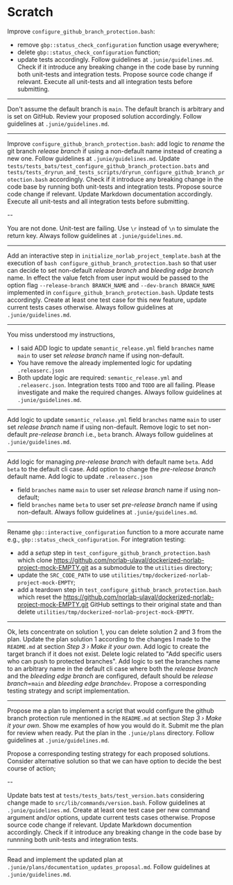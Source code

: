 
# Scratch

Improve `configure_github_branch_protection.bash`: 
- remove `gbp::status_check_configuration` function usage everywhere;
- delete `gbp::status_check_configuration` function;
- update tests accordingly.
Follow guidelines at `.junie/guidelines.md`.
Check if it introduce any breaking change in the code base by running both unit-tests and integration tests.
Propose source code change if relevant.
Execute all unit-tests and all integration tests before submitting.

---

Don't assume the default branch is `main`.
The default branch is arbitrary and is set on GitHub.
Review your proposed solution accordingly.
Follow guidelines at `.junie/guidelines.md`.

---

Improve `configure_github_branch_protection.bash`: add logic to _rename_ the git branch _release branch_ if using a non-default name instead of creating a new one.
Follow guidelines at `.junie/guidelines.md`.
Update `tests/tests_bats/test_configure_github_branch_protection.bats` and `tests/tests_dryrun_and_tests_scripts/dryrun_configure_github_branch_protection.bash` accordingly.
Check if it introduce any breaking change in the code base by running both unit-tests and integration tests.
Propose source code change if relevant.
Update Markdown documentation accordingly. 
Execute all unit-tests and all integration tests before submitting.

--

You are not done. Unit-test are failing.
Use `\r` instead of `\n` to simulate the return key.
Always follow guidelines at `.junie/guidelines.md`.

---

Add an interactive step in `initialize_norlab_project_template.bash` at the execution of `bash configure_github_branch_protection.bash` so that user can decide to set non-default _release branch_ and _bleeding edge branch_ name. In effect the value fetch from user input would be passed to the option flag `--release-branch BRANCH_NAME` and `--dev-branch BRANCH_NAME` implemented in `configure_github_branch_protection.bash`.
Update tests accordingly.
Create at least one test case for this new feature, update current tests cases otherwise.
Always follow guidelines at `.junie/guidelines.md`.


---

You miss understood my instructions, 
- I said ADD logic to update `semantic_release.yml` field `branches` name `main` to user set _release branch_ name if using non-default. 
- You have remove the already implemented logic for updating `.releaserc.json`
- Both update logic are required:  `semantic_release.yml` and `.releaserc.json`.
Integration tests `TODO` and `TODO` are all failing. 
Please investigate and make the required changes. 
Always follow guidelines at `.junie/guidelines.md`.

---

Add logic to update `semantic_release.yml` field `branches` name `main` to user set _release branch_ name if using non-default.
Remove logic to set non-default _pre-release branch_ i.e., `beta` branch.
Always follow guidelines at `.junie/guidelines.md`.

---

Add logic for managing _pre-release branch_ with default name `beta`.
Add `beta` to the default cli case.
Add option to change the _pre-release branch_ default name.
Add logic to update `.releaserc.json` 
- field `branches` name `main` to user set _release branch_ name if using non-default; 
- field `branches` name `beta` to user set _pre-release branch_ name if using non-default.
Always follow guidelines at `.junie/guidelines.md`.

---

Rename `gbp::interactive_configuration` function to a more accurate name e.g., `gbp::status_check_configuration`.
For integration testing:
- add a _setup_ step in `test_configure_github_branch_protection.bash` which clone https://github.com/norlab-ulaval/dockerized-norlab-project-mock-EMPTY.git as a submodule to the `utilities` directory;
- update the `SRC_CODE_PATH` to use `utilities/tmp/dockerized-norlab-project-mock-EMPTY`;
- add a teardown step in `test_configure_github_branch_protection.bash` which reset the  https://github.com/norlab-ulaval/dockerized-norlab-project-mock-EMPTY.git GitHub settings to their original state and than delete `utilities/tmp/dockerized-norlab-project-mock-EMPTY`.


---

Ok, lets concentrate on solution 1, you can delete solution 2 and 3 from the plan.
Update the plan solution 1 according to the changes I made to the `README.md` at section _Step 3 › Make it your own_.
Add logic to create the target branch if it does not exist.
Delete logic related to "Add specific users who can push to protected branches".
Add logic to set the branches name to an arbitrary name in the default cli case where both the _release branch_ and the _bleeding edge branch_ are configured, default should be _release branch_=`main` and _bleeding edge branch_`dev`. 
Propose a corresponding testing strategy and script implementation.


---

Propose me a plan to implement a script that would configure the github branch protection rule mentioned in the `README.md` at section _Step 3 › Make it your own_.
Show me examples of how you would do it.
Submit me the plan for review when ready.
Put the plan in the `.junie/plans` directory.
Follow guidelines at `.junie/guidelines.md`.

Propose a corresponding testing strategy for each proposed solutions.
Consider alternative solution so that we can have option to decide the best course of action;

--

Update bats test at `tests/tests_bats/test_version.bats` considering change made to `src/lib/commands/version.bash`.
Follow guidelines at `.junie/guidelines.md`.
Create at least one test case per new command argument and/or options, update current tests cases otherwise.
Propose source code change if relevant. 
Update Markdown documention accordingly. 
Check if it introduce any breaking change in the code base by runnning both unit-tests and integration tests.

---

Read and implement the updated plan at `.junie/plans/documentation_updates_proposal.md`.
Follow guidelines at `.junie/guidelines.md`.

